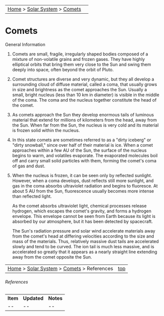 <script src="/js/whatsup.js"></script>
<script type="text/javascript">
	var objectName ="Comet"
	var objectDesc ="Icey ball of dirt"
	var objectImage="comet.jpg"
</script>

|    |    |
|:---|---:|
|[Home](/notes/#object-notes) > [Solar System](/notes/#solar-system) > [Comets](../!comet-info) |  <div id=whatsup></div> |

# Comets
General Information

1.  Comets are small, fragile, irregularly shaped bodies composed of a mixture of non-volatile grains and frozen gases. They have highly elliptical orbits that bring them very close to the Sun and swing them deeply into space, often beyond the orbit of Pluto. 

2.  Comet structures are diverse and very dynamic, but they all develop a surrounding cloud of diffuse material, called a coma, that usually grows in size and brightness as the comet approaches the Sun. Usually a small, bright nucleus (less than 10 km in diameter) is visible in the middle of the coma. The coma and the nucleus together constitute the head of the comet. 

3.	As comets approach the Sun they develop enormous tails of luminous material that extend for millions of kilometers from the head, away from the Sun. When far from the Sun, the nucleus is very cold and its material is frozen solid within the nucleus. 

4.  In this state comets are sometimes referred to as a "dirty iceberg" or "dirty snowball," since over half of their material is ice. When a comet approaches within a few AU of the Sun, the surface of the nucleus begins to warm, and volatiles evaporate. The evaporated molecules boil off and carry small solid particles with them, forming the comet's coma of gas and dust. 

5.  When the nucleus is frozen, it can be seen only by reflected sunlight. However, when a coma develops, dust reflects still more sunlight, and gas in the coma absorbs ultraviolet radiation and begins to fluoresce. At about 5 AU from the Sun, fluorescence usually becomes more intense than reflected light. 

    As the comet absorbs ultraviolet light, chemical processes release hydrogen, which escapes the comet's gravity, and forms a hydrogen envelope. This envelope cannot be seen from Earth because its light is absorbed by our atmosphere, but it has been detected by spacecraft. 

    The Sun's radiation pressure and solar wind accelerate materials away from the comet's head at differing velocities according to the size and mass of the materials. Thus, relatively massive dust tails are accelerated slowly and tend to be curved. The ion tail is much less massive, and is accelerated so greatly that it appears as a nearly straight line extending away from the comet opposite the Sun.

|    |    |
|:---|---:|
|[Home](/notes/#object-notes) > [Solar System](/notes/#solar-system) > [Comets](../!comet-info) > References | [top](#comets)  |

###### References
|          |             |           |
|----------|-------------|-----------|
| **Item** | **Updated** | **Notes** |
| --       | --          | --        |